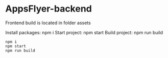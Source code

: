 # AppsFlyer-backend

Frontend build is located in folder assets

Install packages: npm i 
Start project: npm start
Build project: npm run build

```shell
npm i
npm start
npm run build
```
